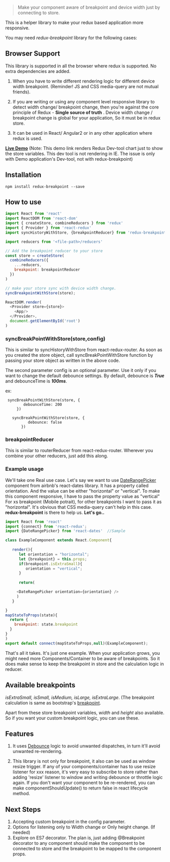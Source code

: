 > Make your component aware of breakpoint and device width just by connecting to store.

This is a helper library to make your redux based application more responsive. 

 You may need _redux-breakpoint_ library for the following cases:

## Browser Support
This library is supported in all the browser where redux is supported. No extra dependencies are added.

1) When you have to write different rendering logic for different device width breakpoint. (Reminder! JS and CSS media-query are not mutual friends). 

2) If you are writing or using any component level responsive library to detect width change/ breakpoint change, then you're against the core principle of Redux - **Single source of truth** .  Device width change / breakpoint change is global for your application, So it must be in redux store.

3) It can be used in React/ Angular2 or in any other application where redux is used.

**[Live Demo](https://bala94.github.io/)**  (Note: This demo link renders Redux Dev-tool chart just to show the store variables. This dev tool is not rendering in IE. The issue is only with Demo application's Dev-tool, not with redux-breakpoint) 


## Installation

`npm install redux-breakpoint --save`

## How to use

```js
import React from 'react'
import ReactDOM from 'react-dom'
import { createStore, combineReducers } from 'redux'
import { Provider } from 'react-redux'
import syncHistoryWithStore, {breakpointReducer} from 'redux-breakpoint'

import reducers from '<file-path>/reducers'

// Add the breakpoint reducer to your store
const store = createStore(
  combineReducers({
    ...reducers,
    breakpoint: breakpointReducer
  })
)

// make your store sync with device width change.
syncBreakpointWithStore(store);

ReactDOM.render(
  <Provider store={store}>
    <App/>
  </Provider>,
  document.getElementById('root')
)
```

 


###  syncBreakPointWithStore(store,config) 
  This is similar to syncHistoryWithStore from react-redux-router.
  As soon as you created the store object, call syncBreakPointWithStore function by passing your store object as written in the above code.

  The second parameter config is an optional parameter. Use it only if you want to change the default debounce settings.
  By default, debounce is **_True_** and debounceTime is _**100ms**_. 

  ex:  
  ```
   syncBreakPointWithStore(store, {
          debounceTime: 200
       })
  ```

```
   syncBreakPointWithStore(store, {
          debounce: false
       })
```  

### breakpointReducer
  This is similar to routerReducer from react-redux-router. Wherever you combine your other reducers, just add this along. 


### Example usage
  We'll take one Real use case. Let's say we want to use [DateRangePicker](https://github.com/airbnb/react-dates) component from airbnb's react-dates library.
  It has a property called orientation. And the value can be either "horizontal" or "vertical". To make this component responsive, I have to pass the property value as "vertical" For xs breakpoint (Mobile potrait), for other breakpoints I want to pass it as "horizontal". It's obvious that CSS media-query can't help in this case. **redux-breakpoint** is there to help us.  **Let's go..**
  

```js
import React from 'react'
import {connect} from 'react-redux';
import {DateRangePicker} from 'react-dates'  //Sample

class ExampleComponent extends React.Component{
  
   render(){
      let orientation = "horizontal";
      let {breakpoint} = this.props;
      if(breakpoint.isExtraSmall){
         orientation = "vertical";
      } 
       
      return(

     <DateRangePicker orientation={orientation} /> 
     )
   }

}
mapStateToProps(state){ 
  return {
    breakpoint: state.breakpoint
  }
}
)
export default connect(mapStateToProps,null)(ExampleComponent);
```

That's all it takes. It's just one example. When your application grows, you might need more Components/Container to be aware of breakpoints. So it does make sense to keep the breakpoint in store and the calculation logic in reducer.

## Available breakpoints
   _isExtraSmall, isSmall, isMedium, isLarge, isExtraLarge_. (The breakpoint calculation is same as bootstrap's [breakpoint](https://v4-alpha.getbootstrap.com/layout/overview/).

   Apart from these store breakpoint variables,  _width_  and _height_ also available. So if you want your custom breakpoint logic, you can use these. 


## Features
1. It uses [Debounce](https://medium.com/@_jh3y/throttling-and-debouncing-in-javascript-b01cad5c8edf) logic to avoid unwanted dispatches, in turn it'll avoid unwanted re-rendering.

2. This library is not only for breakpoint, it also can be used as window resize trigger. If any of your components/container has to use resize listener for xxx reason, it's very easy to subscribe to store rather than adding 'resize' listener to window and writing debounce or throttle logic again.  If you don't want your component to be re-rendered, you can make componentShouldUpdate() to return false in react lifecycle method. 

## Next Steps

1. Accepting custom breakpoint in the config parameter.
2. Options for listening only to Width change or Only height change. (If needed)
3. Explore on ES7 decorator.  The plan is, just adding @Breakpoint decorator to any component should make the component to be connected to store and the breakpoint to be mapped to the component props. 


